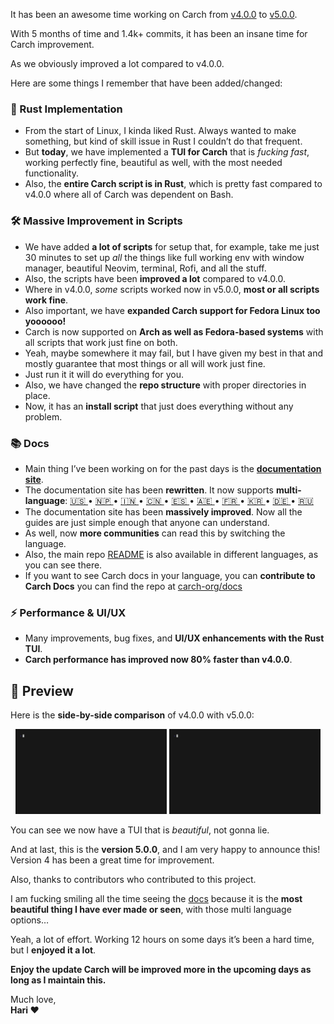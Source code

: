 It has been an awesome time working on Carch from [v4.0.0](https://github.com/harilvfs/carch/releases/tag/v4.0.0) to [v5.0.0](https://github.com/harilvfs/carch/releases/tag/v5.0.0).

With 5 months of time and 1.4k+ commits, it has been an insane time for Carch improvement.

As we obviously improved a lot compared to v4.0.0.

Here are some things I remember that have been added/changed:

### 🚀 Rust Implementation

- From the start of Linux, I kinda liked Rust. Always wanted to make something, but kind of skill issue in Rust I couldn’t do that frequent.
- But **today**, we have implemented a **TUI for Carch** that is *fucking fast*, working perfectly fine, beautiful as well, with the most needed functionality.
- Also, the **entire Carch script is in Rust**, which is pretty fast compared to v4.0.0 where all of Carch was dependent on Bash.

### 🛠️ Massive Improvement in Scripts

- We have added **a lot of scripts** for setup that, for example, take me just 30 minutes to set up *all* the things like full working env with window manager, beautiful Neovim, terminal, Rofi, and all the stuff.
- Also, the scripts have been **improved a lot** compared to v4.0.0.
- Where in v4.0.0, *some* scripts worked now in v5.0.0, **most or all scripts work fine**.
- Also important, we have **expanded Carch support for Fedora Linux too yoooooo!**
- Carch is now supported on **Arch as well as Fedora-based systems** with all scripts that work just fine on both.
- Yeah, maybe somewhere it may fail, but I have given my best in that and mostly guarantee that most things or all will work just fine.
- Just run it it will do everything for you.
- Also, we have changed the **repo structure** with proper directories in place.
- Now, it has an **install script** that just does everything without any problem.

### 📚 Docs

- Main thing I’ve been working on for the past days is the **[documentation site](https://carch.chalisehari.com.np)**.
- The documentation site has been **rewritten**. It now supports **multi-language**: [ 🇺🇸 ](https://carch.chalisehari.com.np) • [ 🇳🇵 ](https://carch.chalisehari.com.np/ne/) • [ 🇮🇳 ](https://carch.chalisehari.com.np/hi/) • [ 🇨🇳 ](https://carch.chalisehari.com.np/zh/) • [ 🇪🇸 ](https://carch.chalisehari.com.np/es/) • [ 🇦🇪 ](https://carch.chalisehari.com.np/ar/) • [ 🇫🇷 ](https://carch.chalisehari.com.np/fr/) • [ 🇰🇷 ](https://carch.chalisehari.com.np/ko/) • [ 🇩🇪 ](https://carch.chalisehari.com.np/de/) • [ 🇷🇺 ](https://carch.chalisehari.com.np/ru/)
- The documentation site has been **massively improved**. Now all the guides are just simple enough that anyone can understand.
- As well, now **more communities** can read this by switching the language.
- Also, the main repo [README](https://github.com/harilvfs/carch/blob/main/.github/README.md) is also available in different languages, as you can see there.
- If you want to see Carch docs in your language, you can **contribute to Carch Docs** you can find the repo at [carch-org/docs](http://github.com/carch-org/docs)

### ⚡ Performance & UI/UX

- Many improvements, bug fixes, and **UI/UX enhancements with the Rust TUI**.
- **Carch performance has improved now 80% faster than v4.0.0**.

## 👀 Preview

Here is the **side-by-side comparison** of v4.0.0 with v5.0.0:

<p align="center">
  <img src="https://raw.githubusercontent.com/harilvfs/assets/refs/heads/main/carch/preview_4.0.0.gif" width="48%" />
  <img src="https://raw.githubusercontent.com/harilvfs/assets/refs/heads/main/carch/preview_5.0.0.gif" width="48%" />
</p>

You can see we now have a TUI that is *beautiful*, not gonna lie.

And at last, this is the **version 5.0.0**, and I am very happy to announce this!  
Version 4 has been a great time for improvement.

Also, thanks to contributors who contributed to this project.

I am fucking smiling all the time seeing the [docs](https://carch.chalisehari.com.np) because it is the **most beautiful thing I have ever made or seen**, with those multi language options…

Yeah, a lot of effort. Working 12 hours on some days it’s been a hard time, but I **enjoyed it a lot**.

**Enjoy the update Carch will be improved more in the upcoming days as long as I maintain this.**

Much love,  
**Hari ❤️**
